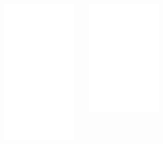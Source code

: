 <img align="left" width="45%" src="https://github.com/sabihoshi/sabihoshi/blob/main/metrics.svg">
<img align="right" width="45%" src="https://github.com/sabihoshi/sabihoshi/blob/main/anilist.svg">
